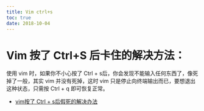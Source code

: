 ```yaml
---
title: Vim ctrl+s
toc: true
date: 2018-10-04
---
```


# Vim 按了 Ctrl+S 后卡住的解决方法：


使用 vim 时，如果你不小心按了 Ctrl + s后，你会发现不能输入任何东西了，像死掉了一般，其实 vim 并没有死掉，这时 vim 只是停止向终端输出而已，要想退出这种状态，只需按 Ctrl + q 即可恢复正常。



- [vim按了 Ctrl + s后假死的解决办法](https://blog.csdn.net/tsuliuchao/article/details/7553003)
